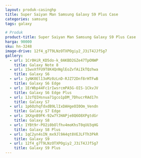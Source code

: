 ```yaml
---
layout: produk-casinghp
title: Super Saiyan Man Samsung Galaxy S9 Plus Case
categories: samsung
tags: galaxy

# Produk
product-title: Super Saiyan Man Samsung Galaxy S9 Plus Case
harga: 90000
sku: hn-3248
image-drive: 12f4_g7T9LNzOTXPOgiy2_J3iT4JJfSg7
gallery:
  - url: 1Cr0HiR_KD5do-k_0AKBD2GZe47TpONWP
    title: Galaxy Note 8
  - url: 15wvXfFU9T8K4QnNglEoZvfAiIkTQzhwa
    title: Galaxy S6
  - url: 1yNK0El13oMz0zLnD-RJZ72Dnf8rHTFwB
    title: Galaxy S6 Edge
  - url: 1ErWbp44Fc1rIwsrcmPA5G-OIS-1CkvJV
    title: Galaxy S6 Edge Plus
  - url: 1JzfQIHsnua71gco1pDM_7DhucrRAd17n
    title: Galaxy S7
  - url: 1p6OzhqfdxdB9LlIxDAHgeOI0Om_Vendn
    title: Galaxy S7 Edge
  - url: 1KXgnB9FK-92w7YJHAPje8Q6O8XPgtdGr
    title: Galaxy S8
  - url: 1YBt9r-PO2i0bOlfhv4moKhsT0qUU3qHG
    title: Galaxy S8 Plus
  - url: 1qC2yn4sIN_mx9Jl9A4qt8VEJLFTh3PkR
    title: Galaxy S9
  - url: 12f4_g7T9LNzOTXPOgiy2_J3iT4JJfSg7
    title: Galaxy S9 Plus
---
```

